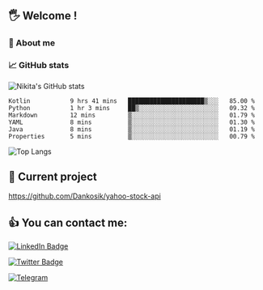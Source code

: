 ## 🖐 Welcome !

### 🙂 About me

### 📈 GitHub stats
![Nikita's GitHub stats](https://github-readme-stats.vercel.app/api?username=DOMOKUL&show_icons=true&theme=gruvbox)

<!--START_SECTION:waka-->

```text
Kotlin           9 hrs 41 mins   █████████████████████▒░░░   85.00 %
Python           1 hr 3 mins     ██▒░░░░░░░░░░░░░░░░░░░░░░   09.32 %
Markdown         12 mins         ▒░░░░░░░░░░░░░░░░░░░░░░░░   01.79 %
YAML             8 mins          ▒░░░░░░░░░░░░░░░░░░░░░░░░   01.30 %
Java             8 mins          ▒░░░░░░░░░░░░░░░░░░░░░░░░   01.19 %
Properties       5 mins          ▒░░░░░░░░░░░░░░░░░░░░░░░░   00.79 %
```

<!--END_SECTION:waka-->

![Top Langs](https://github-readme-stats.vercel.app/api/top-langs/?username=DOMOKUL&layout=compact&show_icons=true&theme=gruvbox)

## 🎨 Current project

https://github.com/Dankosik/yahoo-stock-api

## 👍 You can contact me:

[![LinkedIn Badge](https://img.shields.io/badge/LinkedIn-Profile-informational?style=flat&logo=linkedin&logoColor=white&color=0D76A8)](https://www.linkedin.com/in/strokach-nikita-810b50230/)

[![Twitter Badge](https://img.shields.io/badge/Twitter-Profile-informational?style=flat&logo=twitter&logoColor=white&color=0D76A8)](https://twitter.com/domokul)

[![Telegram](https://img.shields.io/badge/Telegram-Profile-informational?style=flat&logo=telegram&logoColor=white&color=0D76A8)](https://t.me/Domokul)


